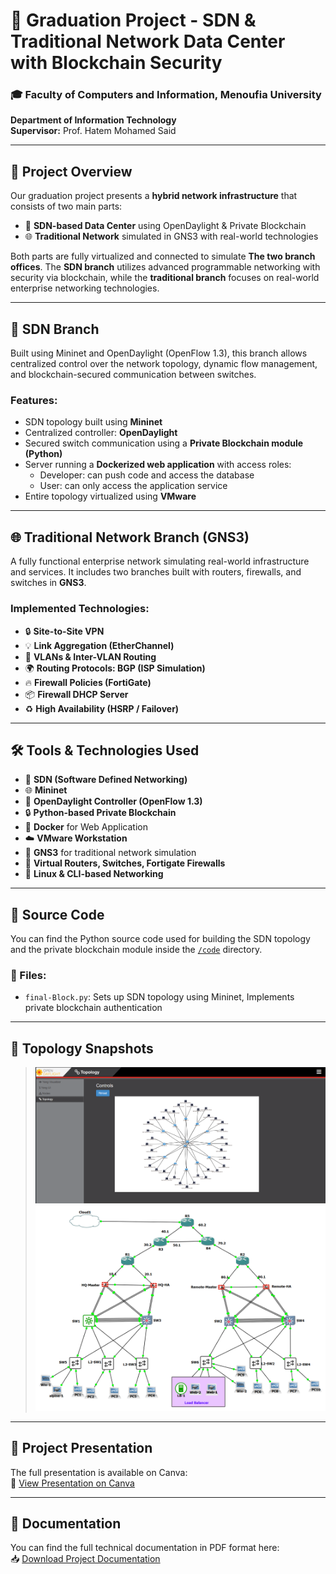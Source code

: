 # 🧠 Graduation Project - SDN & Traditional Network Data Center with Blockchain Security

### 🎓 Faculty of Computers and Information, Menoufia University  
**Department of Information Technology**  
**Supervisor:** Prof. Hatem Mohamed Said

---

## 📌 Project Overview

Our graduation project presents a **hybrid network infrastructure** that consists of two main parts:

- 🧠 **SDN-based Data Center** using OpenDaylight & Private Blockchain  
- 🌐 **Traditional Network** simulated in GNS3 with real-world technologies

Both parts are fully virtualized and connected to simulate **The two branch offices**. The **SDN branch** utilizes advanced programmable networking with security via blockchain, while the **traditional branch** focuses on real-world enterprise networking technologies.

---

## 🧠 SDN Branch

Built using Mininet and OpenDaylight (OpenFlow 1.3), this branch allows centralized control over the network topology, dynamic flow management, and blockchain-secured communication between switches.

### Features:
- SDN topology built using **Mininet**
- Centralized controller: **OpenDaylight**
- Secured switch communication using a **Private Blockchain module (Python)**
- Server running a **Dockerized web application** with access roles:
  - Developer: can push code and access the database  
  - User: can only access the application service  
- Entire topology virtualized using **VMware**

---

## 🌐 Traditional Network Branch (GNS3)

A fully functional enterprise network simulating real-world infrastructure and services. It includes two branches built with routers, firewalls, and switches in **GNS3**.

### Implemented Technologies:
- 🔒 **Site-to-Site VPN**  
- 💡 **Link Aggregation (EtherChannel)**  
- 🌈 **VLANs & Inter-VLAN Routing**  
- 🌍 **Routing Protocols: BGP (ISP Simulation)**  
- 🔥 **Firewall Policies (FortiGate)**  
- 📦 **Firewall DHCP Server**  
- ♻️ **High Availability (HSRP / Failover)**  

---

## 🛠️ Tools & Technologies Used

- 🔁 **SDN (Software Defined Networking)**  
- 🌐 **Mininet**  
- 🧠 **OpenDaylight Controller (OpenFlow 1.3)**  
- 🔒 **Python-based Private Blockchain**  
- 🐳 **Docker** for Web Application  
- ☁️ **VMware Workstation**  
- 🧪 **GNS3** for traditional network simulation  
- 🔌 **Virtual Routers, Switches, Fortigate Firewalls**  
- 🐧 **Linux & CLI-based Networking**

---
## 📂 Source Code

You can find the Python source code used for building the SDN topology and the private blockchain module inside the [`/code`](./code) directory.

### 📜 Files:
- `final-Block.py`: Sets up SDN topology using Mininet, Implements private blockchain authentication
---

## 📸 Topology Snapshots

> ![SDN Topology](sdn_topology.png)  
> ![Traditional Network](traditional_topology.png)

---
## 🎥 Project Presentation

The full presentation is available on Canva:  
🔗 [View Presentation on Canva](https://www.canva.com/design/DAGrnWhJmpE/yi57Dm44qBhPBSYQxmK9Pg/editutm_content=DAGrnWhJmpE&utm_campaign=designshare&utm_medium=link2&utm_source=sharebutton)

---
## 📄 Documentation

You can find the full technical documentation in PDF format here:  
📥 [Download Project Documentation](./documentation/Project_Documentation.pdf)
